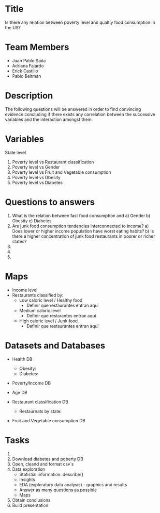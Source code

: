 # Title
Is there any relation between poverty level and qualtiy food consumption in the US?

# Team Members 
- Juan Pablo Sada
- Adriana Fajardo
- Erick Castillo 
- Pablo Beitman

# Description  
 The following questions will be answered in order to find convincing evidence concluding if there exists any correlation between the successive variables and the interaction amongst them.

# Variables
State level 
1) Poverty level vs Restaurant classification
2) Poverty level vs Gender
3) Poverty level vs Fruit and Vegetable consumption
4) Poverty level vs Obesity 
5) Poverty level vs Diabetes


       
# Questions to answers
1) What is the relation between fast food consumption and
    a) Gender
    b) Obesity
    c) Diabetes
2) Are junk food consumption tendencies interconnected to income?
    a) Does lower or higher income population have worst eating habits?
    b) Is there a higher concentration of junk food restaurants in poorer or richer states?
3) 
4) 
5)


# Maps
- Income level
- Restaurants classified by:
    - Low caloric level / Healthy food
        - Definir que restaurantes entran aquí 
    - Medium caloric level
        - Definir que restarantes entran aquí 
    - High caloric level / Junk food
        - Definir que restaurantes entran aquí 
        
        
# Datasets and Databases
- Health DB
    - Obesity: 
    - Diabetes: 

- Poverty/Income DB

- Age DB

- Restaurant classification DB
    - Restaurnats by state: 

- Fruit and Vegetable consumption DB

# Tasks 
  1. 
  2. Download diabetes and poberty DB
  3. Open, cleand and format csv´s
  4. Data exploration
     - Statistial information .describe()
     - Insights
     - EDA (exploratory data analysis) - graphics and results
     - Answer as many questions as possible
     - Maps
  5. Obtain conclusions
  6. Build presentation 
  
